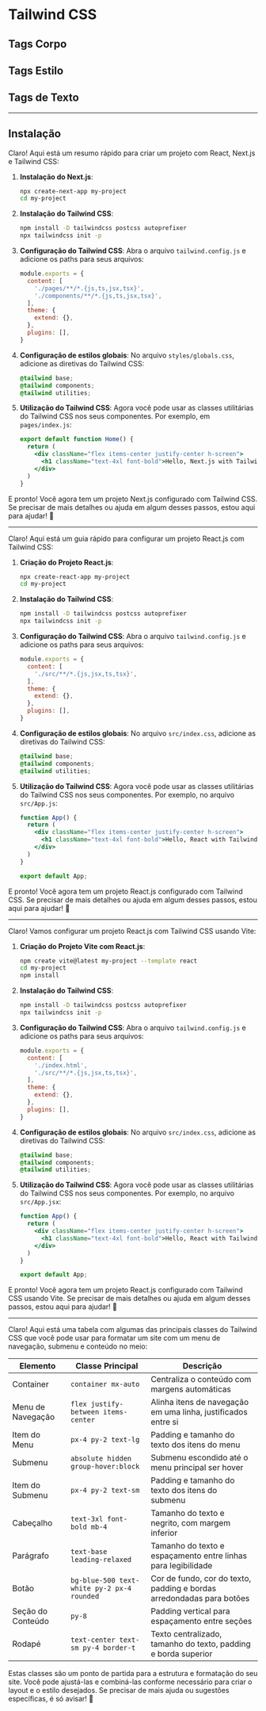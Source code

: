 # Tailwind CSS

## Tags Corpo

## Tags Estilo

## Tags de Texto



-----

## Instalação

Claro! Aqui está um resumo rápido para criar um projeto com React, Next.js e Tailwind CSS:

1. **Instalação do Next.js**:
   ```bash
   npx create-next-app my-project
   cd my-project
   ```

2. **Instalação do Tailwind CSS**:
   ```bash
   npm install -D tailwindcss postcss autoprefixer
   npx tailwindcss init -p
   ```

3. **Configuração do Tailwind CSS**:
   Abra o arquivo `tailwind.config.js` e adicione os paths para seus arquivos:
   ```javascript
   module.exports = {
     content: [
       './pages/**/*.{js,ts,jsx,tsx}',
       './components/**/*.{js,ts,jsx,tsx}',
     ],
     theme: {
       extend: {},
     },
     plugins: [],
   }
   ```

4. **Configuração de estilos globais**:
   No arquivo `styles/globals.css`, adicione as diretivas do Tailwind CSS:
   ```css
   @tailwind base;
   @tailwind components;
   @tailwind utilities;
   ```

5. **Utilização do Tailwind CSS**:
   Agora você pode usar as classes utilitárias do Tailwind CSS nos seus componentes. Por exemplo, em `pages/index.js`:
   ```jsx
   export default function Home() {
     return (
       <div className="flex items-center justify-center h-screen">
         <h1 className="text-4xl font-bold">Hello, Next.js with Tailwind CSS!</h1>
       </div>
     )
   }
   ```

E pronto! Você agora tem um projeto Next.js configurado com Tailwind CSS. Se precisar de mais detalhes ou ajuda em algum desses passos, estou aqui para ajudar! 🚀


---

Claro! Aqui está um guia rápido para configurar um projeto React.js com Tailwind CSS:

1. **Criação do Projeto React.js**:
   ```bash
   npx create-react-app my-project
   cd my-project
   ```

2. **Instalação do Tailwind CSS**:
   ```bash
   npm install -D tailwindcss postcss autoprefixer
   npx tailwindcss init -p
   ```

3. **Configuração do Tailwind CSS**:
   Abra o arquivo `tailwind.config.js` e adicione os paths para seus arquivos:
   ```javascript
   module.exports = {
     content: [
       './src/**/*.{js,jsx,ts,tsx}',
     ],
     theme: {
       extend: {},
     },
     plugins: [],
   }
   ```

4. **Configuração de estilos globais**:
   No arquivo `src/index.css`, adicione as diretivas do Tailwind CSS:
   ```css
   @tailwind base;
   @tailwind components;
   @tailwind utilities;
   ```

5. **Utilização do Tailwind CSS**:
   Agora você pode usar as classes utilitárias do Tailwind CSS nos seus componentes. Por exemplo, no arquivo `src/App.js`:
   ```jsx
   function App() {
     return (
       <div className="flex items-center justify-center h-screen">
         <h1 className="text-4xl font-bold">Hello, React with Tailwind CSS!</h1>
       </div>
     )
   }

   export default App;
   ```

E pronto! Você agora tem um projeto React.js configurado com Tailwind CSS. Se precisar de mais detalhes ou ajuda em algum desses passos, estou aqui para ajudar! 🚀



---

Claro! Vamos configurar um projeto React.js com Tailwind CSS usando Vite:

1. **Criação do Projeto Vite com React.js**:
   ```bash
   npm create vite@latest my-project --template react
   cd my-project
   npm install
   ```

2. **Instalação do Tailwind CSS**:
   ```bash
   npm install -D tailwindcss postcss autoprefixer
   npx tailwindcss init -p
   ```

3. **Configuração do Tailwind CSS**:
   Abra o arquivo `tailwind.config.js` e adicione os paths para seus arquivos:
   ```javascript
   module.exports = {
     content: [
       './index.html',
       './src/**/*.{js,jsx,ts,tsx}',
     ],
     theme: {
       extend: {},
     },
     plugins: [],
   }
   ```

4. **Configuração de estilos globais**:
   No arquivo `src/index.css`, adicione as diretivas do Tailwind CSS:
   ```css
   @tailwind base;
   @tailwind components;
   @tailwind utilities;
   ```

5. **Utilização do Tailwind CSS**:
   Agora você pode usar as classes utilitárias do Tailwind CSS nos seus componentes. Por exemplo, no arquivo `src/App.jsx`:
   ```jsx
   function App() {
     return (
       <div className="flex items-center justify-center h-screen">
         <h1 className="text-4xl font-bold">Hello, React with Tailwind CSS!</h1>
       </div>
     )
   }

   export default App;
   ```

E pronto! Você agora tem um projeto React.js configurado com Tailwind CSS usando Vite. Se precisar de mais detalhes ou ajuda em algum desses passos, estou aqui para ajudar! 🚀
























---

Claro! Aqui está uma tabela com algumas das principais classes do Tailwind CSS que você pode usar para formatar um site com um menu de navegação, submenu e conteúdo no meio:

| Elemento           | Classe Principal                      | Descrição                                                                 |
|--------------------|---------------------------------------|--------------------------------------------------------------------------|
| Container          | `container mx-auto`                   | Centraliza o conteúdo com margens automáticas                            |
| Menu de Navegação  | `flex justify-between items-center`   | Alinha itens de navegação em uma linha, justificados entre si            |
| Item do Menu       | `px-4 py-2 text-lg`                   | Padding e tamanho do texto dos itens do menu                             |
| Submenu            | `absolute hidden group-hover:block`   | Submenu escondido até o menu principal ser hover                          |
| Item do Submenu    | `px-4 py-2 text-sm`                   | Padding e tamanho do texto dos itens do submenu                          |
| Cabeçalho          | `text-3xl font-bold mb-4`             | Tamanho do texto e negrito, com margem inferior                          |
| Parágrafo          | `text-base leading-relaxed`           | Tamanho do texto e espaçamento entre linhas para legibilidade            |
| Botão              | `bg-blue-500 text-white py-2 px-4 rounded` | Cor de fundo, cor do texto, padding e bordas arredondadas para botões  |
| Seção do Conteúdo  | `py-8`                                | Padding vertical para espaçamento entre seções                           |
| Rodapé             | `text-center text-sm py-4 border-t`   | Texto centralizado, tamanho do texto, padding e borda superior           |

Estas classes são um ponto de partida para a estrutura e formatação do seu site. Você pode ajustá-las e combiná-las conforme necessário para criar o layout e o estilo desejados. Se precisar de mais ajuda ou sugestões específicas, é só avisar! 🚀